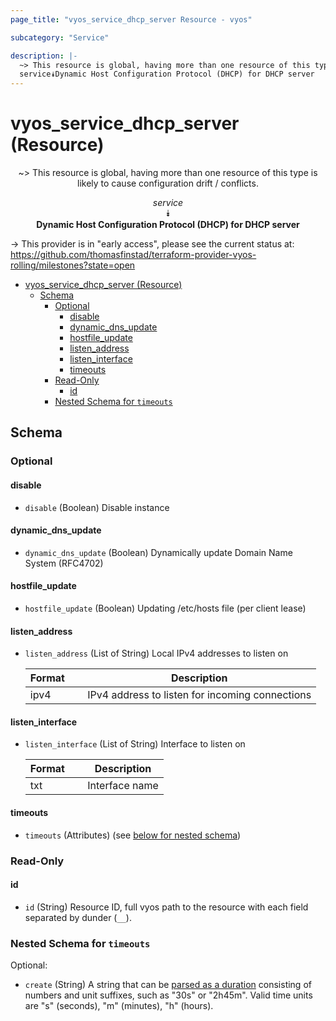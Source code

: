 ```yaml
---
page_title: "vyos_service_dhcp_server Resource - vyos"

subcategory: "Service"

description: |-
  ~> This resource is global, having more than one resource of this type is likely to cause configuration drift / conflicts.
  service⯯Dynamic Host Configuration Protocol (DHCP) for DHCP server
---
```


# vyos_service_dhcp_server (Resource)
<center>

~> This resource is global, having more than one resource of this type is likely to cause configuration drift / conflicts.

*service*  
⯯  
**Dynamic Host Configuration Protocol (DHCP) for DHCP server**


</center>

-> This provider is in "early access", please see the current status at: https://github.com/thomasfinstad/terraform-provider-vyos-rolling/milestones?state=open

<!--TOC-->

- [vyos_service_dhcp_server (Resource)](#vyos_service_dhcp_server-resource)
  - [Schema](#schema)
    - [Optional](#optional)
      - [disable](#disable)
      - [dynamic_dns_update](#dynamic_dns_update)
      - [hostfile_update](#hostfile_update)
      - [listen_address](#listen_address)
      - [listen_interface](#listen_interface)
      - [timeouts](#timeouts)
    - [Read-Only](#read-only)
      - [id](#id)
    - [Nested Schema for `timeouts`](#nested-schema-for-timeouts)

<!--TOC-->

<!-- schema generated by tfplugindocs -->
## Schema

### Optional

#### disable
- `disable` (Boolean) Disable instance
#### dynamic_dns_update
- `dynamic_dns_update` (Boolean) Dynamically update Domain Name System (RFC4702)
#### hostfile_update
- `hostfile_update` (Boolean) Updating /etc/hosts file (per client lease)
#### listen_address
- `listen_address` (List of String) Local IPv4 addresses to listen on

    |  Format  &emsp;|  Description                                      |
    |----------|---------------------------------------------------|
    |  ipv4    &emsp;|  IPv4 address to listen for incoming connections  |
#### listen_interface
- `listen_interface` (List of String) Interface to listen on

    |  Format  &emsp;|  Description     |
    |----------|------------------|
    |  txt     &emsp;|  Interface name  |
#### timeouts
- `timeouts` (Attributes) (see [below for nested schema](#nestedatt--timeouts))

### Read-Only

#### id
- `id` (String) Resource ID, full vyos path to the resource with each field separated by dunder (`__`).

<a id="nestedatt--timeouts"></a>
### Nested Schema for `timeouts`

Optional:

- `create` (String) A string that can be [parsed as a duration](https://pkg.go.dev/time#ParseDuration) consisting of numbers and unit suffixes, such as &#34;30s&#34; or &#34;2h45m&#34;. Valid time units are &#34;s&#34; (seconds), &#34;m&#34; (minutes), &#34;h&#34; (hours).
